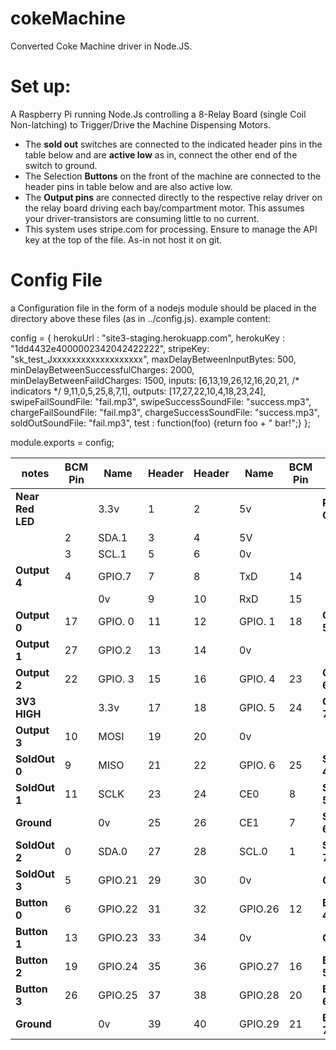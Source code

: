 # cokeMachine

Converted Coke Machine driver in Node.JS.
# Set up:
A Raspberry Pi running Node.Js controlling a 8-Relay Board (single Coil Non-latching) to Trigger/Drive the Machine Dispensing Motors.  
- The **sold out** switches are connected to the indicated header pins in the table below and are **active low** as in, connect the other end of the switch to ground.
- The Selection **Buttons** on the front of the machine are connected to the header pins in table below and are also active low.
- The **Output pins** are connected directly to the respective relay driver on the relay board driving each bay/compartment motor.  This assumes your driver-transistors are consuming little to no current.
- This system uses stripe.com for processing.  Ensure to manage the API key at the top of the file. As-in not host it on git.

# Config File
a Configuration file in the form of a nodejs module should be placed in the directory
above these files (as in ../config.js). example content:

config = {
  herokuUrl : "site3-staging.herokuapp.com",
  herokuKey : "1dd4432e4000002342042422222",
  stripeKey: "sk_test_Jxxxxxxxxxxxxxxxxxxx",
  maxDelayBetweenInputBytes: 500,
  minDelayBetweenSuccessfulCharges: 2000,
  minDelayBetweenFaildCharges: 1500,
  inputs:          [6,13,19,26,12,16,20,21,
  		/* indicators */ 9,11,0,5,25,8,7,1],
  outputs: [17,27,22,10,4,18,23,24],
  swipeFailSoundFile: "fail.mp3",
  swipeSuccessSoundFile: "success.mp3",
  chargeFailSoundFile: "fail.mp3",
  chargeSuccessSoundFile: "success.mp3",
  soldOutSoundFile: "fail.mp3",
  test : function(foo) {return foo + " bar!";}
};

module.exports = config;




| notes | BCM Pin | Name | Header | Header  | Name  | BCM Pin | notes |
| ------| --------| -----| -------| --------| ----- | --------| ------|
| **Near Red LED**  |         | 3.3v |  1     | 2       |   5v  |         | **PCB Corner** |
|          |   2     |SDA.1 |  3     |      4  |   5V  |         |       |
|          |   3     |SCL.1 |5       | 6       |   0v  |         |       |
| **Output 4** |   4     |GPIO.7|7       | 8       |TxD    | 14      |       |
|          |         |      0v |9    | 10      | RxD   | 15      |       |
| **Output 0** |  17   |GPIO. 0| 11  | 12      |GPIO. 1 | 18     |    **Output 5**      |
| **Output 1** |  27     |GPIO.2|  13    | 14      |   0v   |     |     |     |
| **Output 2** |  22     |GPIO. 3| 15 | 16 | GPIO. 4 | 23  |  **Output 6** |
| **3V3 HIGH** |         |         3.3v |17 | 18 | GPIO. 5 | 24  |  **Output 7**  |
| **Output 3** |  10     |   MOSI |   19 |20 |   0v      |     |     |
| **SoldOut 0** |   9  |    MISO  | 21 | 22 | GPIO. 6 | 25  | **SoldOut 4** |
| **SoldOut 1**|  11 |      SCLK |   23 | 24 | CE0     | 8   | **SoldOut 5** |
| **Ground**|     |0v         | 25   | 26 | CE1     | 7   | **SoldOut 6** |
| **SoldOut 2** |   0 |   SDA.0 | 27 | 28 | SCL.0     | 1   | **SoldOut 7**  |
| **SoldOut 3** |   5 |GPIO.21 |   29 | 30 |   0v      |     | **Ground**    |
| **Button 0** |   6 | GPIO.22 |   31 | 32 | GPIO.26  | 12   | **Button 4**  |
| **Button 1** |  13 | GPIO.23 | 33 | 34       | 0v      |     | **Ground**     |
| **Button 2** |  19 |  GPIO.24  | 35 | 36 | GPIO.27 | 16  | **Button 5** |
| **Button 3** |  26 | GPIO.25   | 37 | 38 | GPIO.28 | 20  |  **Button 6** |
| **Ground** |     |      0v  | 39 | 40 |  GPIO.29 | 21  | **Button 7**  |
